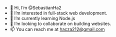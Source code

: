 - 👋 Hi, I’m @SebastianHa2
- 👀 I’m interested in full-stack web development.
- 🌱 I’m currently learning Node.js
- 💞️ I’m looking to collaborate on building websites.
- 📫 You can reach me at hacza212@gmail.com

<!---
SebastianHa2/SebastianHa2 is a ✨ special ✨ repository because its `README.md` (this file) appears on your GitHub profile.
You can click the Preview link to take a look at your changes.
--->
